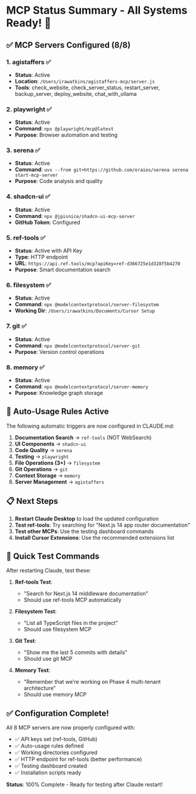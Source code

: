 # MCP Status Summary - All Systems Ready! 🚀

## ✅ MCP Servers Configured (8/8)

### 1. **agistaffers** ✅
- **Status**: Active
- **Location**: `/Users/irawatkins/agistaffers-mcp/server.js`
- **Tools**: check_website, check_server_status, restart_server, backup_server, deploy_website, chat_with_ollama

### 2. **playwright** ✅
- **Status**: Active
- **Command**: `npx @playwright/mcp@latest`
- **Purpose**: Browser automation and testing

### 3. **serena** ✅
- **Status**: Active
- **Command**: `uvx --from git+https://github.com/oraios/serena serena start-mcp-server`
- **Purpose**: Code analysis and quality

### 4. **shadcn-ui** ✅
- **Status**: Active
- **Command**: `npx @jpisnice/shadcn-ui-mcp-server`
- **GitHub Token**: Configured

### 5. **ref-tools** ✅ 
- **Status**: Active with API Key
- **Type**: HTTP endpoint
- **URL**: `https://api.ref.tools/mcp?apiKey=ref-d366725e1d328f5b4270`
- **Purpose**: Smart documentation search

### 6. **filesystem** ✅
- **Status**: Active
- **Command**: `npx @modelcontextprotocol/server-filesystem`
- **Working Dir**: `/Users/irawatkins/Documents/Cursor Setup`

### 7. **git** ✅
- **Status**: Active
- **Command**: `npx @modelcontextprotocol/server-git`
- **Purpose**: Version control operations

### 8. **memory** ✅
- **Status**: Active
- **Command**: `npx @modelcontextprotocol/server-memory`
- **Purpose**: Knowledge graph storage

## 🎯 Auto-Usage Rules Active

The following automatic triggers are now configured in CLAUDE.md:

1. **Documentation Search** → `ref-tools` (NOT WebSearch)
2. **UI Components** → `shadcn-ui` 
3. **Code Quality** → `serena`
4. **Testing** → `playwright`
5. **File Operations (3+)** → `filesystem`
6. **Git Operations** → `git`
7. **Context Storage** → `memory`
8. **Server Management** → `agistaffers`

## 📋 Next Steps

1. **Restart Claude Desktop** to load the updated configuration
2. **Test ref-tools**: Try searching for "Next.js 14 app router documentation"
3. **Test other MCPs**: Use the testing dashboard commands
4. **Install Cursor Extensions**: Use the recommended extensions list

## 🧪 Quick Test Commands

After restarting Claude, test these:

1. **Ref-tools Test**: 
   - "Search for Next.js 14 middleware documentation"
   - Should use ref-tools MCP automatically

2. **Filesystem Test**:
   - "List all TypeScript files in the project"
   - Should use filesystem MCP

3. **Git Test**:
   - "Show me the last 5 commits with details"
   - Should use git MCP

4. **Memory Test**:
   - "Remember that we're working on Phase 4 multi-tenant architecture"
   - Should use memory MCP

## ✅ Configuration Complete!

All 8 MCP servers are now properly configured with:
- ✅ API keys set (ref-tools, GitHub)
- ✅ Auto-usage rules defined
- ✅ Working directories configured
- ✅ HTTP endpoint for ref-tools (better performance)
- ✅ Testing dashboard created
- ✅ Installation scripts ready

**Status**: 100% Complete - Ready for testing after Claude restart!